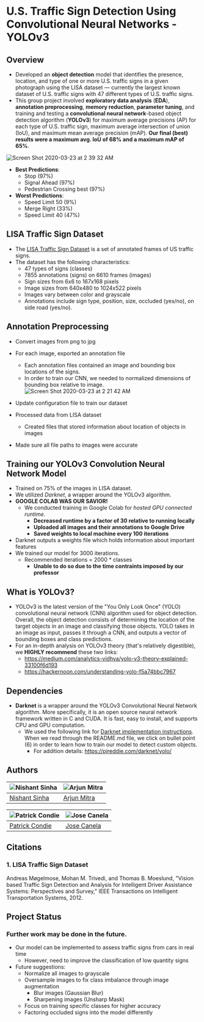# U.S. Traffic Sign Detection Using Convolutional Neural Networks - YOLOv3
## Overview
* Developed an **object detection** model that identifies the presence, location, and type of one or more U.S. traffic signs in a given photograph using the LISA dataset — currently the largest known dataset of U.S. traffic signs with 47 different types of U.S. traffic signs.
* This group project involved **exploratory data analysis** (**EDA**), **annotation preprocessing**, **memory reduction**, **parameter tuning**, and training and testing a **convolutional neural network**-based object detection algorithm (**YOLOv3**) for maximum average precisions (AP) for each type of U.S. traffic sign, maximum average intersection of union (IoU), and maximum mean average precision (mAP). **Our final (best) results were a maximum avg. IoU of 68% and a maximum mAP of 65%**. 

![Screen Shot 2020-03-23 at 2 39 32 AM](https://user-images.githubusercontent.com/56474640/77289079-98fcc380-6caf-11ea-9b0f-34adf218b28b.png)

* **Best Predictions**:
  * Stop (97%)
  * Signal Ahead (97%)
  * Pedestrian Crossing best (97%)
* **Worst Predictions**:
  * Speed Limit 50 (9%)
  * Merge Right (33%)
  * Speed Limit 40 (47%)


## LISA Traffic Sign Dataset
* The [LISA Traffic Sign Dataset](http://cvrr.ucsd.edu/LISA/lisa-traffic-sign-dataset.html) is a set of annotated frames of US traffic signs.
* The dataset has the following characteristics:
  * 47 types of signs (classes)
  * 7855 annotations (signs) on 6610 frames (images)
  * Sign sizes from 6x6 to 167x168 pixels
  * Image sizes from 640x480 to 1024x522 pixels
  * Images vary between color and grayscale
  * Annotations include sign type, position, size, occluded (yes/no), on side road (yes/no).
## Annotation Preprocessing
* Convert images from png to jpg
* For each image, exported an annotation file
  * Each annotation files contained an image and bounding box locations of the signs.
  * In order to train our CNN, we needed to normalized dimensions of bounding box relative to image.
  ![Screen Shot 2020-03-23 at 2 21 42 AM](https://user-images.githubusercontent.com/56474640/77287934-1a9f2200-6cad-11ea-936d-e945c5caa569.png)
  
* Update configuration file to train our dataset
* Processed data from LISA dataset
  * Created files that stored information about location of objects in images
* Made sure all file paths to images were accurate

## Training our YOLOv3 Convolution Neural Network Model 
* Trained on 75% of the images in LISA dataset.
* We utilized *Darknet*, a wrapper around the YOLOv3 algorithm.
* **GOOGLE COLAB WAS OUR SAVIOR!**
  * We conducted training in Google Colab for *hosted GPU connected runtime*. 
    * **Decreased runtime by a factor of 30 relative to running locally**
    * **Uploaded all images and their annotations to Google Drive**
    * **Saved weights to local machine every 100 iterations**
* Darknet outputs a weights file which holds information about important features
* We trained our model for 3000 iterations.
  * Recommended iterations = 2000 * classes 
    * **Unable to do so due to the time contraints imposed by our professor**

## What is YOLOv3?
* YOLOv3 is the latest version of the "You Only Look Once" (YOLO) convolutional neural network (CNN) algorithm used for object detection. Overall, the object detection consists of determining the location of the target objects in an image and classifying those objects. YOLO takes in an image as input, passes it through a CNN, and outputs a vector of bounding boxes and class predictions.
* For an in-depth analysis on YOLOv3 theory (that's relatively digestible), we **HIGHLY recommend** these two links: 
  * https://medium.com/analytics-vidhya/yolo-v3-theory-explained-33100f6d193
  * https://hackernoon.com/understanding-yolo-f5a74bbc7967

## Dependencies
* **Darknet** is a wrapper around the YOLOv3 Convolutional Neural Network algorithm. More specifically, it is an open source neural network framework written in C and CUDA. It is fast, easy to install, and supports CPU and GPU computation. 
  * We used the following link for [Darknet implementation instructions](https://github.com/AlexeyAB/darknet/blob/master/README.md#yolo-v3-in-other-frameworks). When we read through the README.md file, we click on bullet point (6) in order to learn how to train our model to detect custom objects.
    * For addition details: https://pjreddie.com/darknet/yolo/

## Authors
![Nishant Sinha](https://avatars1.githubusercontent.com/u/46798485?s=400&u=e15e4723b7b3729b1d8f65fe2da44c519c7df345&v=4) | ![Arjun Mitra](https://avatars1.githubusercontent.com/u/42727780?s=400&v=4) | 
----------------------------------------------------------- | ----------------------------------------------------------- |
[Nishant Sinha](https://github.com/sinha-nishant) | [Arjun Mitra](https://github.com/arjunmitra) | [Patrick Condie]

![Patrick Condie](https://avatars2.githubusercontent.com/u/42784051?s=400&v=4) | ![Jose Canela](https://avatars1.githubusercontent.com/u/56474640?s=400&u=f847953fb3b95a50302bc3503c5837d01b9cfafd&v=4) | 
----------------------------------------------------------- | ----------------------------------------------------------- |
[Patrick Condie](https://github.com/pcondie) | [Jose Canela](https://github.com/JoseCanela)

## Citations
### 1. LISA Traffic Sign Dataset
Andreas Møgelmose, Mohan M. Trivedi, and Thomas B. Moeslund, "Vision based Traffic Sign Detection and Analysis for Intelligent Driver Assistance Systems: Perspectives and Survey," IEEE Transactions on Intelligent Transportation Systems, 2012.

## Project Status
### Further work may be done in the future.
* Our model can be implemented to assess traffic signs from cars in real time
  * However, need to improve the classification of low quantity signs
* Future suggestions:
  * Normalize all images to grayscale
  * Oversample images to fix class imbalance through image augmentation
    * Blur images (Gaussian Blur)
    * Sharpening images (Unsharp Mask)
  * Focus on training specific classes for higher accuracy
  * Factoring occluded signs into the model differently
